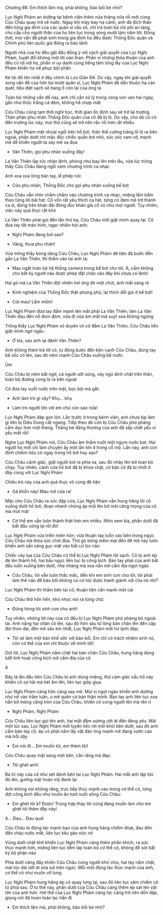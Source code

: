 




Chương 86: Em thích lắm mà, phải không, bảo bối bé nhỏ?

Lục Nghị Phàm an dưỡng tại bệnh viện thêm nửa tháng nữa rồi mới cùng Cửu Châu quay trở về nước. Ngay khi máy bay hạ cánh, anh đã đích thân đến từng gia đình của các quân sĩ xấu số, chi trả toàn bộ chi phí an táng, chu cấp cho người thân của họ liên tục trong vòng mười tám năm tới. Đồng thời, mọi vấn đề phát sinh trong gia đình họ đều được Thống Đốc quân và Chính phủ liên quốc gia đứng ra bảo lãnh

Người nhà của họ đều gật đầu đồng ý với cách giải quyết của Lục Nghị Phàm, tuyệt đối không một lời oán than. Phần vì những thỏa thuận của anh đều có lợi với họ, phần vì uy danh cùng tiếng tăm lừng lẫy của Lục Nghị Phàm khiến họ nể phục bội phần

Kẻ tội đồ lớn nhất ở đây chính là Lưu Giản Đế. Do vậy, ngay khi giải quyết xong vấn đề của hơn ba mươi quân sĩ, Lục Nghị Phàm đã dẫn thuộc hạ càn quét, tiêu diệt sạch sẽ hang ổ còn lại của ông ta

Toàn bộ những vấn đề này, anh chỉ cần xử lý trong vòng vỏn vẹn hai ngày, gần như thức trắng cả đêm, không hề chợp mắt

Cửu Châu cũng tạm thời nghỉ học, thời gian ổn định sau sẽ trở lại trường. Thân phận phu nhân Thống Đốc quân của cô đã bị lộ. Do vậy, cho dù cô có đến trường lúc này, mọi thứ cũng sẽ trở nên rắc rối hơn rất nhiều

Lục Nghị Phàm mệt nhoài ngồi trên hồ bơi, thân thể cường tráng lồ lộ ra bên ngoài, phần dưới chỉ mặc độc chiếc quần bơi nhỏ, sức vóc vạm vỡ, mạnh mẽ dễ khiến người ta say mê xa đọa

- Vân Thiên, gọi phu nhân xuống đây!

La Vân Thiên lập tức nhận lệnh, phóng như bay lên trên lầu, vừa lúc trông thấy Cửu Châu đang ngồi xem chương trình ca nhạc

Anh xoa xoa lòng bàn tay, lễ phép nói:

- Cửu phu nhân, Thống Đốc cho gọi phu nhân xuống bể bơi

Cửu Châu vẫn nhìn chằm chằm vào chương trình ca nhạc, miệng lẩm bẩm theo từng lời bài hát. Cô vốn rất yêu thích ca hát, từng có đam mê trở thành ca sĩ, đứng trên khán đài đông đúc khán giả cổ vũ như mọi người. Tuy nhiên, việc này quả thực rất khó

La Vân Thiên phải gọi đến lần thứ ba, Cửu Châu mới giật mình quay lại. Cô đưa tay tắt màn hình, ngạc nhiên hỏi anh:

- Nghị Phàm đang bơi sao?

- Vâng, thưa phu nhân!

Vừa trông thấy bóng dáng Cửu Châu, Lục Nghị Phàm đê tiện đã bước đến gần La Vân Thiên, thì thầm vào tai anh ta:

- Mau ngắt toàn bộ hệ thống camera trong bể bơi cho tôi. À, cấm không cho bất kỳ người nào được phép đặt chân vào đây khi chưa có lệnh!

Hai gò má La Vân Thiên đột nhiên hơi ửng đỏ một chút, ánh mắt sáng rõ

- Kinh nghiệm của Thống Đốc thật phong phú, lại thích đổi gió ở bể bơi!

- Cút mau! Lắm mồm!

Lục Nghị Phàm đưa tay đấm mạnh lên mắt phải La Vân Thiên, làm La Vân Thiên đau đến nổ đom đóm, vừa đi vừa ôm mắt mà xuýt xoa không ngừng

Trông thấy Lục Nghị Phàm vô duyên vô cớ đấm La Vân Thiên, Cửu Châu liền giật mình ngơ ngác:

- Ơ kìa, sao anh lại đánh Vân Thiên?

Anh không thèm trả lời cô, tự động bước đến bên cạnh Cửu Châu, dùng tay bế xốc cô lên, sau đó ném mạnh Cửu Châu xuống bể nước

Ùm

Cửu Châu bị ném bất ngờ, cả người ướt sũng, váy ngủ dính chặt trên thân, toàn bộ đường cong lộ ra bên ngoài

Cô đưa tay vuốt nước trên mặt, bực bội mà gắt:

- Anh làm trò gì vậy? Khụ... khụ

- Làm trò người lớn với em chứ còn sao nữa!

Lục Nghị Phàm đáp gọn lỏn. Lần trước ở trong bệnh viện, anh chưa kịp làm gì liền bị Diêu Dung cắt ngang. Tiếp theo đó còn bị Cửu Châu phũ phàng cấm dục hơn một tháng. Thằng bé đáng thương của anh đã sắp chết yểu vì yếu mất rồi!

Nghe Lục Nghị Phàm nói, Cửu Châu âm thầm nuốt một ngụm nước bọt. Hai người họ mới chỉ làm chuyện ấy một lần khi ở trong cổ mộ. Lần này, anh còn định chiếm hữu cô ngay trong hồ bơi hay sao?

Cửu Châu cảnh giác, giật người bơi ra phía xa, sau đó nhảy lên bờ toan bỏ chạy. Tuy nhiên, cánh cửa hồ bơi đã bị khóa chặt, cơ bản cô đã bị nhốt ở đây cùng với Lục Nghị Phàm

Chiêu trò này của anh quả thực vô cùng đê tiện

- Gã khốn này! Mau mở cửa ra!

Mặc cho Cửu Châu ra sức đập cửa, Lục Nghị Phàm vẫn hung hăng lôi cô xuống dưới hồ bơi, đoạn nhanh chóng áp môi lên bờ môi căng mọng của cô mà mút mát

- Cơ thể em vẫn luôn thành thật hơn em nhiều. Nhìn xem kìa, phần dưới đã bắt đầu cứng lại rồi đó!

Lục Nghị Phàm vừa triền miên hôn, vừa thuận tay luồn vào bên trong ngực Cửu Châu mà thỏa sức chơi đùa. Thứ gò bông mềm mại đến đê mê này luôn khiến anh sẵn sàng gục mặt vào bất cứ lúc nào

Chiếc váy lụa của Cửu Châu cứ thế bị Lục Nghị Phàm lột sạch. Cô bị anh ép đè lên thành hồ, hai bầu ngực liên tục bị công kích. Bàn tay phải của anh bắt đầu luồn xuống bên dưới, nhẹ nhàng mà xoa nắn nơi cấm địa ngọt ngào

- Cửu Châu, tôi vẫn luôn thắc mắc, đến khi em sinh con cho tôi, tôi phải làm thế nào để bảo bối không có cơ hội được tranh giành với cha nó nhỉ?

Lục Nghị Phàm thì thầm bên tai cô, thuận tiện cắn mạnh một cái

Cửu Châu thở hổn hển, khó nhọc nói ra từng chữ:

- Đừng hòng tôi sinh con cho anh!

Tuy nhiên, những lời này của cô đều bị Lục Nghị Phàm phũ phàng bỏ ngoài tai. Anh nâng hai chân cô lên, sau đó hôn sâu từ lòng bàn chân lên đến cặp đùi thon dài, đến nơi sâu kín nhất, Lục Nghị Phàm mới hừ lạnh đáp:

- Tôi sẽ làm một bản khế ước với bảo bối. Em chỉ có trách nhiệm sinh nó, còn cơ thể của em chỉ thuộc về mình tôi!

Dứt lời, Lục Nghị Phàm nắm chặt hai bàn chân Cửu Châu, hung hăng dùng lưỡi linh hoạt công kích nơi cấm địa của cô

A

Đây là lần đầu tiên Cửu Châu bị anh dùng miệng, thứ cảm giác xấu hổ này khiến cô sợ hãi mà hét ầm lên, liên tục giãy giụa

Lục Nghị Phàm càng hôn càng say mê. Mùi vị ngọt ngào khiến anh dường như rơi vào trầm luân, u mê quên cả bản thân mình. Bàn tay anh liên tục xoa nắn bờ mông căng tròn của Cửu Châu, khiến cô cong người lên mà rên rỉ

- Nghị Phàm, Nghị Phàm

Cửu Châu liên tục gọi tên anh, hai mắt đẫm sương ướt át đến đáng yêu. Mãi một lúc sau, Lục Nghị Phàm mới luyến tiếc rời môi khỏi bên dưới, sau đó anh cầm bàn tay cô, ép cô phải nắm lấy vật đàn ông mạnh mẽ đang vươn cao mà trỗi dậy

- Em nói đi... Em muốn tôi, em thèm tôi!

Cửu Châu quay mặt sang một bên, cắn răng mà đáp:

- Tôi ghét anh!

Ba từ này của cô như sét đánh bên tai Lục Nghị Phàm. Hai mắt anh lập tức đỏ lên, gương mặt hoàn mỹ đanh lại

Anh không nói không rằng, trực tiếp thúc mạnh vào trong cơ thể cô, từng đợt công kích đều như muốn ăn tươi nuốt sống Cửu Châu:

- Em ghét tôi à? Được! Trùng hợp thay tôi cũng đang muốn làm cho em ghét tôi thêm đây này!

A... Đau... Đau quá!

Cửu Châu bị động tác mạnh bạo của anh hung hăng chiếm đoạt, đau đớn đến chảy nước mắt, liên tục kêu gào nức nở

Vùng dưới chặt khít khiến Lục Nghị Phàm càng thêm phấn khích, ra sức thúc mạnh hơn, miệng liên tục liếm láp toàn bộ cơ thể cô, không để sót bất kỳ bộ phận nào

Phía dưới căng đầy khiến Cửu Châu cong người khó chịu, hai tay nắm chặt, mái tóc dài ướt át xõa sợi trên ngực. Mỗi một động tác thúc mạnh của anh, cơ thể cô như muốn vỡ tung

Lục Nghị Phàm hung hăng ép cô quay lưng lại, sau đó liên tục xâm chiếm cô từ phía sau. Ở tư thế này, phần dưới của Cửu Châu càng thêm ép sát lên vật lớn của anh hơn. Hơi thở của Lục Nghị Phàm càng lúc càng trở nên dồn dập, giọng nói đã hoàn toàn lạc hẳn đi

- Em thích lắm mà, phải không, bảo bối bé nhỏ?




